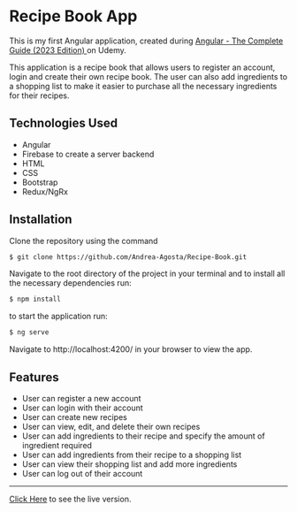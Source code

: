 # Recipe Book App
This is my first Angular application, created during [
Angular - The Complete Guide (2023 Edition)
](https://www.udemy.com/course/the-complete-guide-to-angular-2/) on Udemy.

This application is a recipe book that allows users to register an account, login and create their own recipe book. The user can also add ingredients to a shopping list to make it easier to purchase all the necessary ingredients for their recipes.

## Technologies Used
- Angular
- Firebase to create a server backend
- HTML
- CSS
- Bootstrap
- Redux/NgRx

## Installation
Clone the repository using the command 
```bash
$ git clone https://github.com/Andrea-Agosta/Recipe-Book.git
```

Navigate to the root directory of the project in your terminal and to install all the necessary dependencies run:
```bash
$ npm install
```
to start the application run:
```bash
$ ng serve
```
Navigate to http://localhost:4200/ in your browser to view the app.

## Features
- User can register a new account
- User can login with their account
- User can create new recipes
- User can view, edit, and delete their own recipes
- User can add ingredients to their recipe and specify the amount of ingredient required
- User can add ingredients from their recipe to a shopping list
- User can view their shopping list and add more ingredients
- User can log out of their account

---
[Click Here](https://ng-course-recipe-book-d7f4c.web.app/auth) to see the live version.
